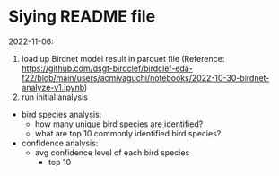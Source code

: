 # Siying README file

2022-11-06:

1. load up Birdnet model result in parquet file (Reference: https://github.com/dsgt-birdclef/birdclef-eda-f22/blob/main/users/acmiyaguchi/notebooks/2022-10-30-birdnet-analyze-v1.ipynb)
2. run initial analysis

- bird species analysis:
  - how many unique bird species are identified?
  - what are top 10 commonly identified bird species?
- confidence analysis:
  - avg confidence level of each bird species
    - top 10
